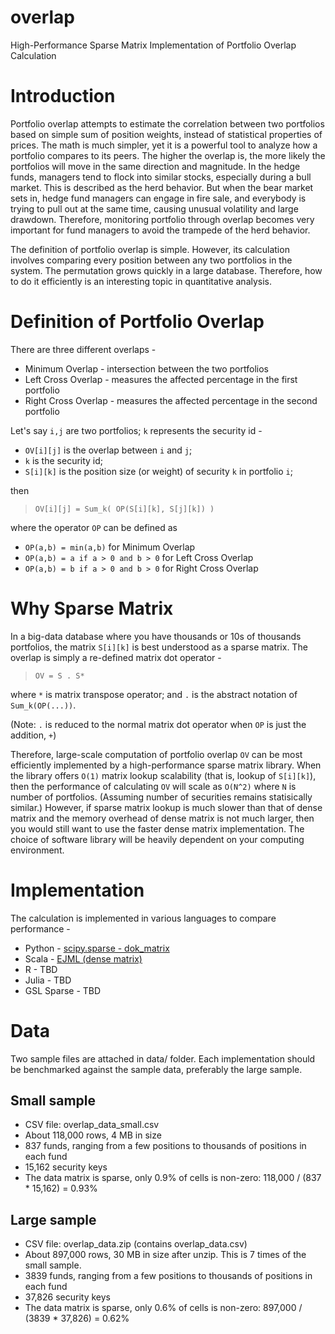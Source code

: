 overlap
=======

High-Performance Sparse Matrix Implementation of Portfolio Overlap Calculation

# Introduction

Portfolio overlap attempts to estimate the correlation between two portfolios based on simple sum of position weights, instead of statistical properties of prices. 
The math is much simpler, yet it is a powerful tool to analyze how a portfolio compares to its peers.
The higher the overlap is, the more likely the portfolios will move in the same direction and magnitude. 
In the hedge funds, managers tend to flock into similar stocks, especially during a bull market. 
This is described as the herd behavior. But when the bear market sets in, hedge fund managers can engage in fire sale, and everybody is trying to pull out at the same time, causing unusual volatility and large drawdown. 
Therefore, monitoring portfolio through overlap becomes very important for fund managers to avoid the trampede of the herd behavior.

The definition of portfolio overlap is simple. However, its calculation involves comparing every position between any two portfolios in the system. The permutation grows quickly in a large database. Therefore, how to do it efficiently is an interesting topic in quantitative analysis.

# Definition of Portfolio Overlap

There are three different overlaps -
* Minimum Overlap - intersection between the two portfolios
* Left Cross Overlap - measures the affected percentage in the first portfolio 
* Right Cross Overlap - measures the affected percentage in the second portfolio

Let's say `i,j` are two portfolios; `k` represents the security id -
* `OV[i][j]` is the overlap between `i` and `j`; 
* `k` is the security id;
* `S[i][k]` is the position size (or weight) of security `k` in portfolio `i`;

then 

> `OV[i][j] = Sum_k( OP(S[i][k], S[j][k]) )`

where the operator `OP` can be defined as
* `OP(a,b) = min(a,b)` for Minimum Overlap
* `OP(a,b) = a if a > 0 and b > 0` for Left Cross Overlap
* `OP(a,b) = b if a > 0 and b > 0` for Right Cross Overlap

# Why Sparse Matrix

In a big-data database where you have thousands or 10s of thousands portfolios, the matrix `S[i][k]` is best understood as a sparse matrix. The overlap is simply a re-defined matrix dot operator -

> `OV = S . S*` 

where `*` is matrix transpose operator; and `.` is the abstract notation of `Sum_k(OP(...))`. 

(Note: `.` is reduced to the normal matrix dot operator when `OP` is just the addition, `+`)

Therefore, large-scale computation of portfolio overlap `OV` can be most efficiently implemented by a high-performance sparse matrix library. When the library offers `O(1)` matrix lookup scalability (that is, lookup of `S[i][k]`), then the performance of calculating `OV` will scale as `O(N^2)` where `N` is number of portfolios. (Assuming number of securities remains statisically similar.)
However, if sparse matrix lookup is much slower than that of dense matrix and the memory overhead of dense matrix is not much larger, then you would still want to use the faster dense matrix implementation.
The choice of software library will be heavily dependent on your computing environment.

# Implementation

The calculation is implemented in various languages to compare performance -
* Python - [scipy.sparse - dok_matrix](https://github.com/slihn/overlap/blob/master/python/README.md)
* Scala - [EJML (dense matrix)](https://code.google.com/p/efficient-java-matrix-library/)
* R - TBD
* Julia - TBD
* GSL Sparse - TBD

# Data

Two sample files are attached in data/ folder. Each implementation should be benchmarked against the sample data, preferably the large sample.

## Small sample

* CSV file: overlap_data_small.csv
* About 118,000 rows, 4 MB in size
* 837 funds, ranging from a few positions to thousands of positions in each fund
* 15,162 security keys
* The data matrix is sparse, only 0.9% of cells is non-zero: 118,000 / (837 * 15,162) = 0.93% 

## Large sample
 
* CSV file: overlap_data.zip (contains overlap_data.csv)
* About 897,000 rows, 30 MB in size after unzip. This is 7 times of the small sample.
* 3839 funds, ranging from a few positions to thousands of positions in each fund
* 37,826 security keys
* The data matrix is sparse, only 0.6% of cells is non-zero: 897,000 / (3839 * 37,826) = 0.62% 
